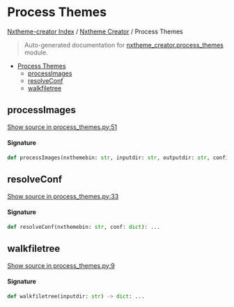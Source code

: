 # Process Themes

[Nxtheme-creator Index](../README.md#nxtheme-creator-index) / [Nxtheme Creator](./index.md#nxtheme-creator) / Process Themes

> Auto-generated documentation for [nxtheme_creator.process_themes](../../../nxtheme_creator/process_themes.py) module.

- [Process Themes](#process-themes)
  - [processImages](#processimages)
  - [resolveConf](#resolveconf)
  - [walkfiletree](#walkfiletree)

## processImages

[Show source in process_themes.py:51](../../../nxtheme_creator/process_themes.py#L51)

#### Signature

```python
def processImages(nxthemebin: str, inputdir: str, outputdir: str, config: dict): ...
```



## resolveConf

[Show source in process_themes.py:33](../../../nxtheme_creator/process_themes.py#L33)

#### Signature

```python
def resolveConf(nxthemebin: str, conf: dict): ...
```



## walkfiletree

[Show source in process_themes.py:9](../../../nxtheme_creator/process_themes.py#L9)

#### Signature

```python
def walkfiletree(inputdir: str) -> dict: ...
```